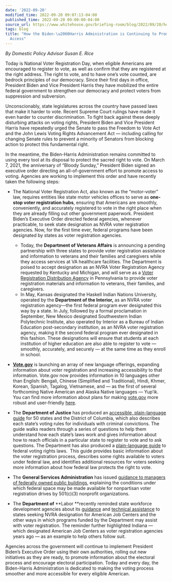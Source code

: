 ```yaml
---
date: '2022-09-20'
modified_time: 2022-09-20 09:07:13-04:00
published_time: 2022-09-20 09:00:00-04:00
source_url: https://www.whitehouse.gov/briefing-room/blog/2022/09/20/how-the-biden-harris-administration-is-continuing-to-promote-voting-access/
tags: blog
title: "How the Biden-\u2060Harris Administration is Continuing to Promote Voting\_\
  Access"
---
```

 
*By Domestic Policy Advisor Susan E. Rice*

Today is National Voter Registration Day, when eligible Americans are
encouraged to register to vote, as well as confirm that they are
registered at the right address. The right to vote, and to have one’s
vote counted, are bedrock principles of our democracy. Since their first
days in office, President Biden and Vice President Harris they have
mobilized the entire federal government to strengthen our democracy and
protect voters from suppression and subversion. 

Unconscionably, state legislatures across the country have passed laws
that make it harder to vote. Recent Supreme Court rulings have made it
even harder to counter discrimination. To fight back against these
deeply disturbing attacks on voting rights, President Biden and Vice
President Harris have repeatedly urged the Senate to pass the Freedom to
Vote Act and the John Lewis Voting Rights Advancement Act — including
calling for changing Senate rules to prevent a minority of Senators from
blocking action to protect this fundamental right.

In the meantime, the Biden-Harris Administration remains committed to
using every tool at its disposal to protect the sacred right to vote. On
March 7, 2021, the anniversary of “Bloody Sunday,” President Biden
signed an executive order directing an all-of-government effort to
promote access to voting. Agencies are working to implement this order
and have recently taken the following steps:

-   The National Voter Registration Act, also known as the “motor-voter”
    law, requires entities like state motor vehicles offices to serve as
    **one-stop voter registration hubs**, ensuring that Americans are
    smoothly, conveniently, and accurately registered to vote in the
    right place when they are already filling out other government
    paperwork. President Biden’s Executive Order directed federal
    agencies, whenever practicable, to seek state designation as NVRA
    voter registration agencies. Now, for the first time ever, federal
    programs have been designated by states as voter registration
    agencies.
    -   Today, the **Department of Veterans Affairs** is announcing a
        pending partnership with three states to provide voter
        registration assistance and information to veterans and their
        families and caregivers while they access services at VA
        healthcare facilities. The Department is poised to accept
        designation as an NVRA Voter Registration Agency requested by
        Kentucky and Michigan, and will serve as a [Voter Registration
        Distribution
        Agency](https://www.governor.pa.gov/wp-content/uploads/2022/09/20220907-EO-2022-03-Final-Executed.pdf)
        in Pennsylvania to provide voter registration materials and
        information to veterans, their families, and caregivers.

    <!-- -->

    -   In May, Kansas designated the Haskell Indian Nations University,
        operated by the **Department of the Interior,** as an NVRA voter
        registration agency—the first federal program ever designated
        this way by a state. In July, followed by a formal proclamation
        in September, New Mexico designated Southwestern Indian
        Polytechnic Institute, also operated by Interior as a Bureau of
        Indian Education post-secondary institution, as an NVRA voter
        registration agency, making it the second federal program ever
        designated in this fashion. These designations will ensure that
        students at each institution of higher education are also able
        to register to vote — smoothly, accurately, and securely — at
        the same time as they enroll in school.
-   [**Vote.gov**](https://www.vote.gov) is launching an array of new
    language offerings, expanding information about voter registration
    and increasing accessibility to that information. Vote.gov now
    provides information in 10 languages other than English: Bengali,
    Chinese (Simplified and Traditional), Hindi, Khmer, Korean, Spanish,
    Tagalog, Vietnamese, and — as the first of several forthcoming
    Native American and Alaska Native languages — Yup’ik. You can find
    more information about plans for making
    [vote.gov](https://www.vote.gov) more robust and user-friendly
    [here](https://vote.gov/promoting-access-to-voting/).
-   The **Department of Justice** has produced an [accessible,
    plain-language
    guide](https://www.justice.gov/voting/file/1507306/download) for 50
    states and the District of Columbia, which also describes each
    state’s voting rules for individuals with criminal convictions. The
    guide walks readers through a series of questions to help them
    understand how each state’s laws work and gives information about
    how to reach officials in a particular state to register to vote and
    to ask questions. The Department has also produced a [plain-language
    guide](https://www.justice.gov/file/1517936/download) to federal
    voting rights laws.  This guide provides basic information about the
    voter registration process, describes some rights available to
    voters under federal law, and identifies additional resources for
    voters seeking more information about how federal law protects the
    right to vote.
-   The **General Services Administration** has issued [guidance to
    managers of federally owned public
    buildings](https://www.gsa.gov/policy-regulations/policy/real-property-policy/federal-meeting-facilities#vote),
    explaining the conditions under which federal space may be made
    available for nonpartisan voter registration drives by 501(c)(3)
    nonprofit organizations.
-   The **Department of** **Labor **recently reminded state workforce
    development agencies about its
    [guidance](https://www.dol.gov/agencies/eta/advisories/training-and-employment-guidance-letter-no-08-21)
    and [technical
    assistance](https://www.workforcegps.org/events/2022/03/31/17/56/Overview-Providing-Access-to-Voting-Through-the-American-Job-Center-Network)
    to states seeking NVRA designation for American Job Centers and the
    other ways in which programs funded by the Department may assist
    with voter registration. The reminder further highlighted Indiana —
    which designated American Job Centers as voter registration agencies
    years ago — as an example to help others follow suit.

Agencies across the government will continue to implement President
Biden’s Executive Order using their own authorities, rolling out new
initiatives as they are ready, to promote information about the
electoral process and encourage electoral participation. Today and every
day, the Biden-Harris Administration is dedicated to making the voting
process smoother and more accessible for every eligible American.
